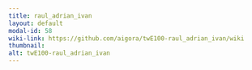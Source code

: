 ```yaml
---
title: raul_adrian_ivan
layout: default
modal-id: 58
wiki-link: https://github.com/aigora/twE100-raul_adrian_ivan/wiki
thumbnail: 
alt: twE100-raul_adrian_ivan
---
```

